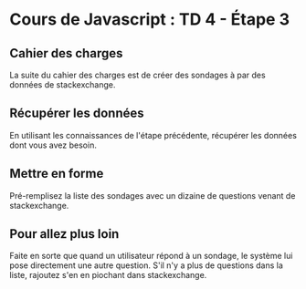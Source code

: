 # Cours de Javascript : TD 4 - Étape 3

## Cahier des charges

La suite du cahier des charges est de créer des sondages à par des données de stackexchange.

## Récupérer les données

En utilisant les connaissances de l'étape précédente, récupérer les données dont vous avez besoin.

## Mettre en forme

Pré-remplisez la liste des sondages avec un dizaine de questions venant de stackexchange.

## Pour allez plus loin

Faite en sorte que quand un utilisateur répond à un sondage, le système lui pose directement une autre question. S'il n'y a plus de questions dans la liste, rajoutez s'en en piochant dans stackexchange.
